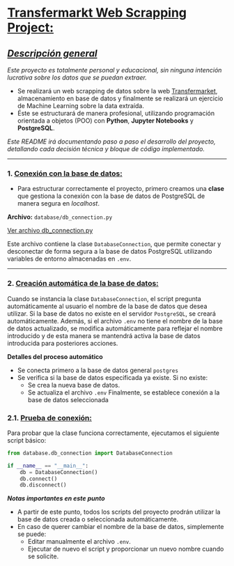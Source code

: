 # <u>Transfermarkt Web Scrapping Project:</u>

## <u>*Descripción general*</u>
*Este proyecto es totalmente personal y educacional, sin ninguna intención lucrativa sobre los datos que se puedan extraer.*

- Se realizará un web scrapping de datos sobre la web <url>[Transfermarket](https://www.transfermarkt.es/), almacenamiento en base de datos y finalmente se realizará un ejercicio de Machine Learning sobre la data extraída.
- Éste se estructurará de manera profesional, utilizando programación orientada a objetos (POO) con **Python**, **Jupyter Notebooks** y **PostgreSQL**.

*Este README irá documentando paso a paso el desarrollo del proyecto, detallando cada decisión técnica y bloque de código implementado.*

---

### 1. <u>Conexión con la base de datos:</u>

- Para estructurar correctamente el proyecto, primero creamos una **clase** que gestiona la conexión con la base de datos de PostgreSQL de manera segura en *localhost*.

**Archivo:** `database/db_connection.py`

[Ver archivo db_connection.py](https://github.com/ChechiDev/wscrapping_Transfermarkt/blob/main/database/db_connection.py)

Este archivo contiene la clase `DatabaseConnection`, que permite conectar y desconectar de forma segura a la base de datos PostgreSQL utilizando variables de entorno almacenadas en `.env`.

---

### 2. <u>Creación automática de la base de datos:</u>
Cuando se instancia la clase `DatabaseConnection`, el script pregunta automáticamente al usuario el nombre de la base de datos que desea utilizar.
Si la base de datos no existe en el servidor `PostgreSQL`, se creará automáticamente.
Además, si el archivo `.env` no tiene el nombre de la base de datos actualizado, se modifica automáticamente para reflejar el nombre introducido y de esta manera se mantendrá activa la base de datos introducida para posteriores acciones.

**Detalles del proceso automático**
- Se conecta primero a la base de datos general `postgres`
- Se verifica si la base de datos especificada ya existe.
Si no existe:
    - Se crea la nueva base de datos.
    - Se actualiza el archivo `.env`
Finalmente, se establece conexión a la base de datos seleccionada

### 2.1. <u>Prueba de conexión:</u>

Para probar que la clase funciona correctamente, ejecutamos el siguiente script básico:

```python
from database.db_connection import DatabaseConnection

if __name__ == "__main__":
    db = DatabaseConnection()
    db.connect()
    db.disconnect()
```

***Notas importantes en este punto***
- A partir de este punto, todos los scripts del proyecto prodrán utilizar la base de datos creada o seleccionada automáticamente.
- En caso de querer cambiar el nombre de la base de datos, simplemente se puede:
    - Editar manualmente el archivo `.env`.
    - Ejecutar de nuevo el script y proporcionar un nuevo nombre cuando se solicite.